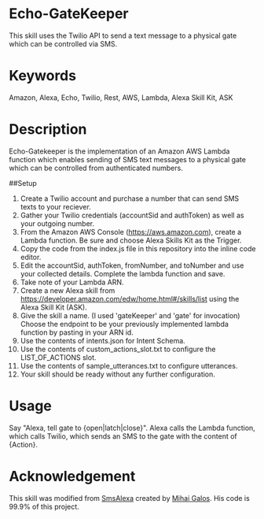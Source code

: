 # Echo-GateKeeper
This skill uses the Twilio API to send a text message to a physical gate which can be controlled via SMS.

# Keywords 
Amazon, Alexa, Echo, Twilio, Rest, AWS, Lambda, Alexa Skill Kit, ASK

# Description
 Echo-Gatekeeper is the implementation of an Amazon AWS Lambda function which enables sending of SMS text messages to a physical gate which can be controlled from authenticated numbers.

##Setup
  
1. Create a Twilio account and purchase a number that can send SMS texts to your reciever.
2. Gather your Twilio credentials (accountSid and authToken) as well as your outgoing number.
3. From the Amazon AWS Console (https://aws.amazon.com), create a Lambda function.  Be sure and choose Alexa Skills Kit as the Trigger.
4. Copy the code from the index.js file in this repository into the inline code editor.  
5. Edit the accountSid, authToken, fromNumber, and toNumber and use your collected details.  Complete the lambda function and save.  
6. Take note of your Lambda ARN.
7. Create a new Alexa skill from https://developer.amazon.com/edw/home.html#/skills/list using the Alexa Skill Kit (ASK).
8. Give the skill a name. (I used 'gateKeeper' and 'gate' for invocation) Choose the endpoint to be your previously implemented lambda function by pasting in your ARN id.
9. Use the contents of intents.json for Intent Schema.
10. Use the contents of custom_actions_slot.txt to configure the LIST_OF_ACTIONS slot.
11. Use the contents of sample_utterances.txt to configure utterances.
12. Your skill should be ready without any further configuration.
 
# Usage
Say "Alexa, tell gate to {open|latch|close}". Alexa calls the Lambda function, which calls Twilio, which sends an SMS to the gate with the content of {Action}.

# Acknowledgement
This skill was modified from [SmsAlexa](https://github.com/mihaigalos/SmsAlexa) created by [Mihai Galos](https://github.com/mihaigalos).  His code is 99.9% of this project.
